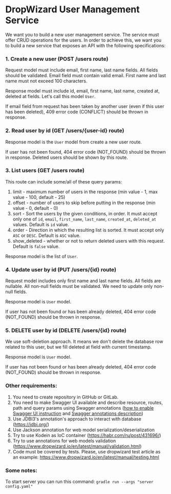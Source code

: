 # DropWizard User Management Service

We want you to build a new user management service. The service must offer CRUD operations for the users. 
In order to achieve this, we want you to build a new service that exposes an API with the following specifications:

### 1. Create a new user (POST /users route)

Request model must include email, first name, last name fields. All fields should be validated. Email field must contain valid email. First name and last name must not exceed 100 characters.

Response model must include id, email, first name, last name, created at, deleted at fields. Let's call this model `User`.

If email field from request has been taken by another user (even if this user has been deleted), 409 error code (CONFLICT) should be thrown in response.

### 2. Read user by id (GET /users/{user-id} route)

Response model is the `User` model from create a new user route.

If user has not been found, 404 error code (NOT_FOUND) should be thrown in response. Deleted users should be shown by this route.

### 3. List users (GET /users route)

This route can include some/all of these query params:
1. limit - maximum number of users in the response (min value - 1, max value - 100, default - 25)
2. offset - number of users to skip before putting in the response (min value - 0, default - 0)
3. sort - Sort the users by the given conditions, in order. It must accept only one of `id`, `email`, `first_name`, `last_name`, `created_at`, `deleted_at` values. Default is `id` value.
4. order - Direction in which the resulting list is sorted. It must accept only `ASC` or `DESC`. Default is `ASC` value.
5. show_deleted - whether or not to return deleted users with this request. Default is `false` value.

Response model is the list of `User`.

### 4. Update user by id (PUT /users/{id} route)

Request model includes only first name and last name fields. All fields are nullable. All non-null fields must be validated. We need to update only non-null fields.

Response model is `User` model.

If user has not been found or has been already deleted, 404 error code (NOT_FOUND) should be thrown in response.

### 5. DELETE user by id (DELETE /users/{id} route)

We use soft-deletion approach. It means we don't delete the database row related to this user, but we fill deleted at field with current timestamp.

Response model is `User` model.

If user has not been found or has been already deleted, 404 error code (NOT_FOUND) should be thrown in response.

### Other requirements:

1. You need to create repository in GitHub or GitLab.
2. You need to make Swagger UI available and describe resource, routes, path and query params using Swagger annotations ([how to enable Swagger UI instruction](https://github.com/smoketurner/dropwizard-swagger#how-to-use-it) and [Swagger annotations description](https://github.com/swagger-api/swagger-core/wiki/Annotations-1.5.X))
3. Use JDBI3's annotation's approach to interact with database (https://jdbi.org/)
4. Use Jackson annotation for web model serialization/deserialization
5. Try to use Kodein as IoC container (https://habr.com/ru/post/431696/)
6. Try to use annotations for web models validation (https://www.dropwizard.io/en/latest/manual/validation.html)
7. Code must be covered by tests. Please, use dropwizard test article as an example: https://www.dropwizard.io/en/latest/manual/testing.html


### Some notes:

To start server you can run this command:
`gradle run --args "server config.yaml"`
